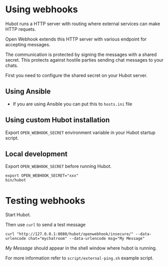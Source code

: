 # Using webhooks

Hubot runs a HTTP server with routing where external services can make HTTP requets.

Open Webhook extends this HTTP server with various endpoint for accepting messages.

The communication is protected by signing the messages with a shared secret.
This protects against hostile parties sending chat messages to your chats.

First you need to configure the shared secret on your Hubot server.

## Using Ansible

- If you are using Ansible you can put this to `hosts.ini` file

## Using custom Hubot installation

Export `OPEN_WEBHOOK_SECRET` environment variable in your Hubot startup script.

## Local development

Export `OPEN_WEBHOOK_SECRET` before running Hubot.

    export OPEN_WEBHOOK_SECRET="xxx"
    bin/hubot

# Testing webhooks

Start Hubot.

Then use `curl` to send a test message

    curl "http://127.0.0.1:8080/hubot/openwebhook/insecure/" --data-urlencode chat="mychatroom" --data-urlencode msg="My Message"

*My Message* should appear in the shell window where hubot is running.

For more information refer to `script/external-ping.sh` example script.



